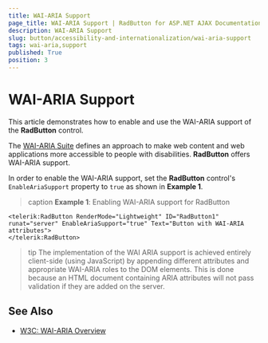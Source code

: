 ```yaml
---
title: WAI-ARIA Support
page_title: WAI-ARIA Support | RadButton for ASP.NET AJAX Documentation
description: WAI-ARIA Support
slug: button/accessibility-and-internationalization/wai-aria-support
tags: wai-aria,support
published: True
position: 3
---
```


# WAI-ARIA Support

This article demonstrates how to enable and use the WAI-ARIA support of the **RadButton** control.

The [WAI-ARIA Suite](http://www.w3.org/WAI/intro/aria) defines an approach to make web content and web applications more accessible to people with disabilities. **RadButton** offers WAI-ARIA support.

In order to enable the WAI-ARIA support, set the **RadButton** control's `EnableAriaSupport` property to `true` as shown in **Example 1**.

>caption **Example 1**: Enabling WAI-ARIA support for RadButton

````ASP.NET
<telerik:RadButton RenderMode="Lightweight" ID="RadButton1" runat="server" EnableAriaSupport="true" Text="Button with WAI-ARIA attributes">
</telerik:RadButton>
````

>tip The implementation of the WAI ARIA support is achieved entirely client-side (using JavaScript) by appending different attributes and appropriate WAI-ARIA roles to the DOM elements.	This is done because an HTML document containing ARIA attributes will not pass validation if they are added on the server.




## See Also

 * [W3C: WAI-ARIA Overview](http://www.w3.org/WAI/intro/aria)


